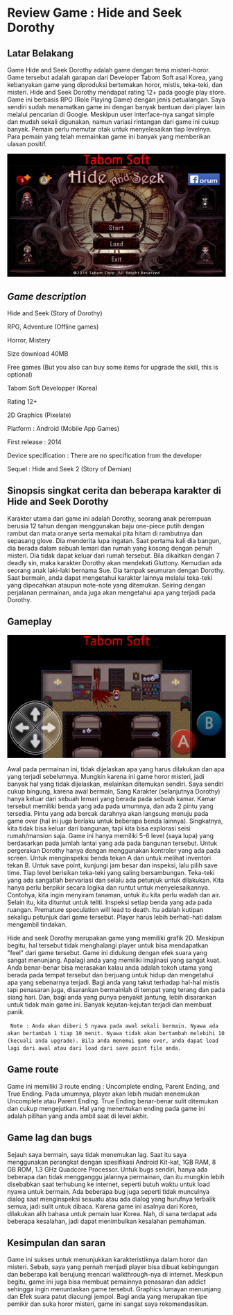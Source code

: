 # Review Game : Hide and Seek Dorothy 

## Latar Belakang

Game Hide and Seek Dorothy adalah game dengan tema misteri-horor. Game tersebut adalah garapan dari Developer Tabom Soft asal Korea, yang kebanyakan game yang diproduksi bertemakan horor, mistis, teka-teki, dan misteri. Hide and Seek Dorothy mendapat rating 12+ pada google play store. Game ini berbasis RPG (Role Playing Game) dengan jenis petualangan. Saya sendiri sudah menamatkan game ini dengan banyak bantuan dari player lain melalui pencarian di Google. Meskipun user interface-nya sangat simple dan mudah sekali digunakan, namun variasi rintangan dari game ini cukup banyak. Pemain perlu memutar otak untuk menyelesaikan tiap levelnya. Para pemain yang telah memainkan game ini banyak yang memberikan ulasan positif.

![Image](https://github.com/rhmynt/articles/blob/master/home.png)

## _Game description_

Hide and Seek (Story of Dorothy)

RPG, Adventure (Offline games)

Horror, Mistery

Size download 40MB

Free games (But you also can buy some items for upgrade the skill, this is optional)

Tabom Soft Developper (Korea)

Rating 12+

2D Graphics (Pixelate)

Platform : Android (Mobile App Games)

First release : 2014

Device specification : There are no specification from the developer

Sequel : Hide and Seek 2 (Story of Demian)

## Sinopsis singkat cerita dan beberapa karakter di Hide and Seek Dorothy

Karakter utama dari game ini adalah Dorothy, seorang anak perempuan berusia 12 tahun dengan menggunakan baju one-piece putih dengan rambut dan mata oranye serta memakai pita hitam di rambutnya dan sepasang glove. Dia menderita lupa ingatan. Saat pertama kali dia bangun, dia berada dalam sebuah lemari dan rumah yang kosong dengan penuh misteri. Dia tidak dapat keluar dari rumah tersebut. Bila dikaitkan dengan 7 deadly sin, maka karakter Dorothy akan mendekati Gluttony. Kemudian ada seorang anak laki-laki bernama Sue. Dia tampak seumuran dengan Dorothy. Saat bermain, anda dapat mengetahui karakter lainnya melalui teka-teki yang dipecahkan ataupun note-note yang ditemukan. Seiring dengan perjalanan permainan, anda juga akan mengetahui apa yang terjadi pada Dorothy. 

## Gameplay

![Image](https://github.com/rhmynt/articles/blob/master/Blood.png)

Awal pada permainan ini, tidak dijelaskan apa yang harus dilakukan dan apa yang terjadi sebelumnya. Mungkin karena ini game horor misteri, jadi banyak hal yang tidak dijelaskan, melainkan ditemukan sendiri. Saya sendiri cukup bingung, karena awal bermain, Sang Karakter (selanjutnya Dorothy) hanya keluar dari sebuah lemari yang berada pada sebuah kamar. Kamar tersebut memiliki benda yang ada pada umumnya, dan ada 2 pintu yang tersedia. Pintu yang ada bercak darahnya akan langsung menuju pada game over (hal ini juga berlaku untuk beberapa benda lainnya). Singkatnya, kita tidak bisa keluar dari bangunan, tapi kita bisa explorasi seisi rumah/mansion saja. Game ini hanya memiliki 5-6 level (saya lupa) yang berdasarkan pada jumlah lantai yang ada pada bangunan tersebut. Untuk pergerakan Dorothy hanya dengan menggunakan kontroler yang ada pada screen. Untuk menginspeksi benda tekan A dan untuk melihat inventori tekan B. Untuk save point, kunjungi jam besar dan inspeksi, lalu pilih save time. Tiap level berisikan teka-teki yang saling bersambungan. Teka-teki yang ada sangatlah bervariasi dan selalu ada petunjuk untuk dilakukan. Kita hanya perlu berpikir secara logika dan runtut untuk menyelesaikannya. Contohya, kita ingin menyiram tanaman, untuk itu kita perlu wadah dan air. Selain itu, kita dituntut untuk teliti. Inspeksi setiap benda yang ada pada ruangan. Premature speculation will lead to death. Itu adalah kutipan sekaligu petunjuk dari game tersebut. Player harus lebih berhati-hati dalam mengambil tindakan. 

Hide and seek Dorothy merupakan game yang memiliki grafik 2D. Meskipun begitu, hal tersebut tidak menghalangi player untuk bisa mendapatkan "feel" dari game tersebut. Game ini didukung dengan efek suara yang sangat menunjang. Apalagi anda yang memiliki imajinasi yang sangat kuat. Anda benar-benar bisa merasakan kalau anda adalah tokoh utama yang berada pada tempat tersebut dan berjuang untuk hidup dan mengetahui apa yang sebenarnya terjadi. Bagi anda yang takut terhadap hal-hal mistis tapi penasaran juga, disarankan bermainlah di tempat yang terang dan pada siang hari. Dan, bagi anda yang punya penyakit jantung, lebih disarankan untuk tidak main game ini. Banyak kejutan-kejutan terjadi dan membuat panik. 

``` Note : Anda akan diberi 5 nyawa pada awal sekali bermain. Nyawa ada akan bertambah 1 tiap 10 menit. Nyawa tidak akan bertambah melebihi 10 (kecuali anda upgrade). Bila anda menemui game over, anda dapat load lagi dari awal atau dari load dari save point file anda.```

## Game route

Game ini memiliki 3 route ending : Uncomplete ending, Parent Ending, and True Ending. Pada umumnya, player akan lebih mudah menemukan Uncomplete atau Parent Ending. True Ending benar-benar sulit ditemukan dan cukup mengejutkan. Hal yang menentukan ending pada game ini adalah pilihan yang anda ambil saat di level akhir.

## Game lag dan bugs

Sejauh saya bermain, saya tidak menemukan lag. Saat itu saya menggunakan perangkat dengan spesifikasi Android Kit-kat, 1GB RAM, 8 GB ROM, 1.3 GHz Quadcore Processor. Untuk bugs sendiri, hanya ada beberapa dan tidak mengganggu jalannya permainan, dan itu mungkin lebih disebabkan saat terhubung ke internet, seperti butuh waktu untuk load nyawa untuk bermain. Ada beberapa bug juga seperti tidak munculnya dialog saat menginspeksi sesuatu atau ada dialog yang hurufnya terbalik semua, jadi sulit untuk dibaca. Karena game ini asalnya dari Korea, dilakukan alih bahasa untuk pemain luar Korea. Nah, di sana terdapat ada beberapa kesalahan, jadi dapat menimbulkan kesalahan pemahaman.

## Kesimpulan dan saran

Game ini sukses untuk menunjukkan karakteristiknya dalam horor dan misteri. Sebab, saya yang pernah menjadi player bisa dibuat kebingungan dan beberapa kali berujung mencari walkthrough-nya di internet. Meskipun begitu, game ini juga bisa membuat pemainnya penasaran dan addict sehingga ingin menuntaskan game tersebut. Graphics lumayan menunjang dan Efek suara patut diacungi jempol. Bagi anda yang merupakan tipe pemikir dan suka horor misteri, game ini sangat saya rekomendasikan.
